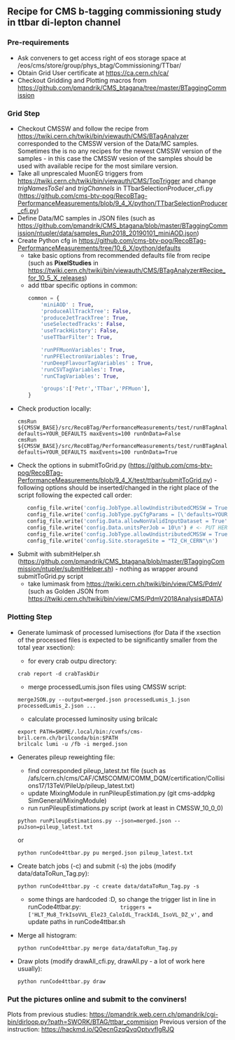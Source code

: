 
## Recipe for CMS b-tagging commissioning study in ttbar di-lepton channel
### Pre-requirements
* Ask conveners to get access right of eos storage space at /eos/cms/store/group/phys_btag/Commissioning/TTbar/
* Obtain Grid User certificate at https://ca.cern.ch/ca/
* Checkout Gridding and Plotting macros from https://github.com/pmandrik/CMS_btagana/tree/master/BTaggingCommission

### Grid Step
* Checkout CMSSW and follow the recipe from https://twiki.cern.ch/twiki/bin/viewauth/CMS/BTagAnalyzer
  corresponded to the CMSSW version of the Data/MC samples. Sometimes the is no any recipes for the newest CMSSW 
  version of the samples - in this case the CMSSW vesion of the samples should be used with available recipe for the most      similare version.
* Take all unprescaled MuonEG triggers from https://twiki.cern.ch/twiki/bin/viewauth/CMS/TopTrigger
  and change *trigNamesToSel* and *trigChannels* in TTbarSelectionProducer_cfi.py (https://github.com/cms-btv-pog/RecoBTag-PerformanceMeasurements/blob/9_4_X/python/TTbarSelectionProducer_cfi.py)
* Define Data/MC samples in JSON files (such as https://github.com/pmandrik/CMS_btagana/blob/master/BTaggingCommission/ntupler/data/samples_Run2018_20190101_miniAOD.json)
* Create Python cfg in https://github.com/cms-btv-pog/RecoBTag-PerformanceMeasurements/tree/10_6_X/python/defaults
  * take basic options from recommended defaults file from recipe (such as **PixelStudies** in https://twiki.cern.ch/twiki/bin/viewauth/CMS/BTagAnalyzer#Recipe_for_10_5_X_releases)
  * add ttbar specific options in common: 
    ```python
    common = {
        'miniAOD' : True,
        'produceAllTrackTree': False,
        'produceJetTrackTree': True,
        'useSelectedTracks': False,
        'useTrackHistory': False,
        'useTTbarFilter': True,

        'runPFMuonVariables': True,
        'runPFElectronVariables': True,
        'runDeepFlavourTagVariables' : True,
        'runCSVTagVariables': True,        
        'runCTagVariables': True,

        'groups':['Petr','TTbar','PFMuon'],
    }
    ```
* Check production locally:
   ```shell
   cmsRun ${CMSSW_BASE}/src/RecoBTag/PerformanceMeasurements/test/runBTagAnalyzer_cfg.py defaults=YOUR_DEFAULTS maxEvents=100 runOnData=False
   cmsRun ${CMSSW_BASE}/src/RecoBTag/PerformanceMeasurements/test/runBTagAnalyzer_cfg.py defaults=YOUR_DEFAULTS maxEvents=100 runOnData=True
   ```
* Check the options in submitToGrid.py (https://github.com/cms-btv-pog/RecoBTag-PerformanceMeasurements/blob/9_4_X/test/ttbar/submitToGrid.py) - following options should be inserted/changed in the right place of the script following the expected call order:
   ```python
      config_file.write('config.JobType.allowUndistributedCMSSW = True\n')
      config_file.write('config.JobType.pyCfgParams = [\'defaults=YOUR_DEFAULTS\', \'maxEvents=-1\', \'runOnData=%s\']\n' % bool(isData))
      config_file.write('config.Data.allowNonValidInputDataset = True')
      config_file.write('config.Data.unitsPerJob = 10\n') # <- PUT HERE RIGHT VALUE BASED ON SIZE OF THE DATASETS
      config_file.write('config.JobType.allowUndistributedCMSSW = True\n')
      config_file.write('config.Site.storageSite = "T2_CH_CERN"\n')
   ```
* Submit with submitHelper.sh (https://github.com/pmandrik/CMS_btagana/blob/master/BTaggingCommission/ntupler/submitHelper.sh) - nothing as wrapper around submitToGrid.py script
   * take lumimask from https://twiki.cern.ch/twiki/bin/view/CMS/PdmV (such as Golden JSON from https://twiki.cern.ch/twiki/bin/view/CMS/PdmV2018Analysis#DATA)
    
### Plotting Step
* Generate lumimask of processed lumisections (for Data if the xsection of the processed files is expected to be significantly smaller from the total year xsection):
  * for every crab outpu directory:
  ```shell
  crab report -d crabTaskDir
  ```
  * merge processedLumis.json files using CMSSW script:
  ```shell
  mergeJSON.py --output=merged.json processedLumis_1.json processedLumis_2.json ...
  ```
  * calculate processed luminosity using brilcalc
  ```shell
  export PATH=$HOME/.local/bin:/cvmfs/cms-bril.cern.ch/brilconda/bin:$PATH
  brilcalc lumi -u /fb -i merged.json
  ```
* Generates pileup reweighting file:
  * find corresponded pileup_latest.txt file (such as /afs/cern.ch/cms/CAF/CMSCOMM/COMM_DQM/certification/Collisions17/13TeV/PileUp/pileup_latest.txt)
  * update MixingModule in runPileupEstimation.py (git cms-addpkg SimGeneral/MixingModule)
  * run runPileupEstimations.py script (work at least in CMSSW_10_0_0)
  ```shell
  python runPileupEstimations.py --json=merged.json --puJson=pileup_latest.txt
  ```
  or
  ```
  python runCode4ttbar.py pu merged.json pileup_latest.txt
  ```
  
* Create batch jobs (-c) and submit (-s) the jobs (modify data/dataToRun_Tag.py):
  ```shell
  python runCode4ttbar.py -c create data/dataToRun_Tag.py -s
  ```
  * some things are hardcoded :D, so change the trigger list in line in runCode4ttbar.py:
  ```            triggers = ['HLT_Mu8_TrkIsoVVL_Ele23_CaloIdL_TrackIdL_IsoVL_DZ_v',```
  and update paths in runCode4ttbar.sh
  
* Merge all histogram:
  ```shell
  python runCode4ttbar.py merge data/dataToRun_Tag.py
  ```
  
* Draw plots (modify drawAll_cfi.py, drawAll.py - a lot of work here usually):
  ```shell
  python runCode4ttbar.py draw
  ```
### Put the pictures online and submit to the conviners!
Plots from previous studies: https://pmandrik.web.cern.ch/pmandrik/cgi-bin/dirloop.py?path=SWORK/BTAG/ttbar_commision
Previous version of the instruction: https://hackmd.io/Q0ecnGzqQvqOptvvfIgRJQ
